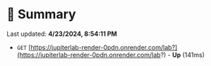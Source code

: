 # 📖 Summary
Last updated: **4/23/2024, 8:54:11 PM**

- `GET` [https://jupiterlab-render-0pdn.onrender.com/lab?](https://jupiterlab-render-0pdn.onrender.com/lab?) - **Up** (141ms)
